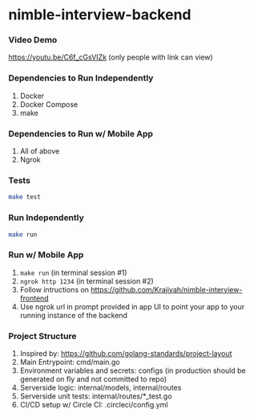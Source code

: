 # nimble-interview-backend

### Video Demo

https://youtu.be/C6f_cGsVIZk (only people with link can view)

### Dependencies to Run Independently
1. Docker
2. Docker Compose
3. make

### Dependencies to Run w/ Mobile App
1. All of above 
2. Ngrok

### Tests
```bash
make test
```

### Run Independently
```bash
make run
```

### Run w/ Mobile App
1. `make run` (in terminal session #1)
1. `ngrok http 1234` (in terminal session #2)
2. Follow intructions on https://github.com/Krajiyah/nimble-interview-frontend
3. Use ngrok url in prompt provided in app UI to point your app to your running instance of the backend

### Project Structure
1. Inspired by: https://github.com/golang-standards/project-layout
2. Main Entrypoint: cmd/main.go
3. Environment variables and secrets: configs (in production should be generated on fly and not committed to repo)
4. Serverside logic: internal/models, internal/routes
5. Serverside unit tests: internal/routes/*_test.go
6. CI/CD setup w/ Circle CI: .circleci/config.yml

